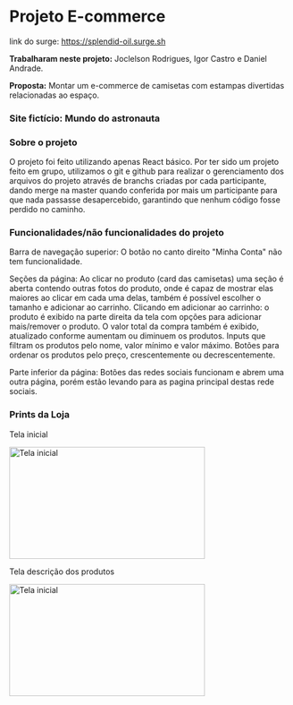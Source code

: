 # Projeto E-commerce

link do surge: https://splendid-oil.surge.sh

**Trabalharam neste projeto:** Joclelson Rodrigues, Igor Castro e Daniel Andrade.

**Proposta:**  Montar um e-commerce de camisetas com estampas divertidas relacionadas ao espaço.

### Site fictício: Mundo do astronauta

### Sobre o projeto

O projeto foi feito utilizando apenas React básico. Por ter sido um projeto feito em grupo, utilizamos o git e github para realizar o gerenciamento dos arquivos do projeto através de branchs criadas por cada participante, dando merge na master quando conferida por mais um participante para que nada passasse desapercebido, garantindo que nenhum código fosse perdido no caminho.

### Funcionalidades/não funcionalidades do projeto

Barra de navegação superior: O botão no canto direito "Minha Conta" não tem funcionalidade.

Seções da página: Ao clicar no produto (card das camisetas) uma seção é aberta contendo outras fotos do produto, onde é capaz de mostrar elas maiores ao clicar em cada uma delas, também é possível escolher o tamanho e adicionar ao carrinho.
Clicando em adicionar ao carrinho: o produto é exibido na parte direita da tela com opções para adicionar mais/remover o produto. O valor total da compra também é exibido, atualizado conforme aumentam ou diminuem os produtos.
Inputs que filtram os produtos pelo nome, valor mínimo e valor máximo.
Botões para ordenar os produtos pelo preço, crescentemente ou decrescentemente.

Parte inferior da página: Botões das redes sociais funcionam e abrem uma outra página, porém estão levando para as pagina principal destas rede sociais. 

### Prints da Loja

<p>Tela inicial</p>
<img src="https://user-images.githubusercontent.com/100432523/174510439-7b0da043-b557-4a45-954b-55b5f57493ed.png" alt="Tela inicial" width="350px" height="200px"/>

<p>Tela descrição dos produtos</p>
<img src="https://user-images.githubusercontent.com/100432523/174513284-e53938f1-3af8-47d8-9efa-b4b9179f4078.png" alt="Tela inicial" width="350px" height="200px"/>
